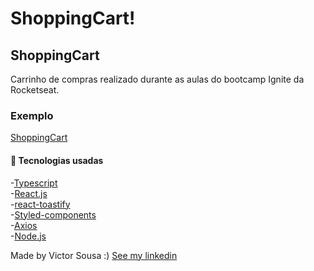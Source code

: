 # ShoppingCart!


##  ShoppingCart

Carrinho de compras realizado durante as aulas do bootcamp Ignite da Rocketseat.

### Exemplo  

[ShoppingCart](https://user-images.githubusercontent.com/92759987/215234695-ef604619-f37d-4521-87df-82f74ee3f192.gif)


#### 🚀 Tecnologias usadas

-[Typescript](https://www.typescriptlang.org/)</br>
-[React.js](https://pt-br.reactjs.org/)</br>
-[react-toastify](https://www.npmjs.com/package/react-toastify)</br>
-[Styled-components](https://styled-components.com/)</br>
-[Axios](https://axios-http.com/)</br>
-[Node.js](https://nodejs.org/en/)</br>



Made by Victor Sousa :) [See my linkedin](https://www.linkedin.com/in/victorhdss/)






